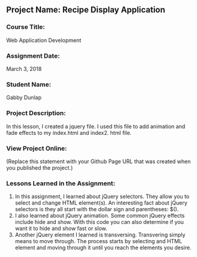 ## Project Name:  Recipe Display Application

### Course Title:
Web Application Development

### Assignment Date:  
March 3, 2018

### Student Name:  
Gabby Dunlap

### Project Description:
In this lesson, I created a jquery file. I used this file to add animation and fade effects to my index.html and index2. html file. 

### View Project Online:
(Replace this statement with your Github Page URL that was created when you 
 published the project.)

### Lessons Learned in the Assignment:
1. In this assignment, I learned about jQuery selectors. They allow you to select and change HTML element(s). An interesting fact about jQuery selectors is they all start with the dollar sign and parentheses:
$().
2. I also learned about jQuery animation. Some common jQuery effects include hide and show. With this code you can also determine if you want it to hide and show fast or slow.
3. Another jQuery element I learned is transversing. Transvering simply means to move through. The process starts by selecting and HTML element and moving through it until you reach the elements you desire. 

